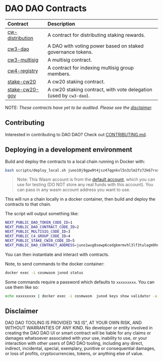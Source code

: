 # DAO DAO Contracts

| Contract                                     | Description                                                        |
| :------------------------------------------- | :------------------------------------------------------------------|
| [cw-distribution](contracts/cw-distribution) | A contract for distributing staking rewards.                       |
| [cw3-dao](contracts/cw3-dao)                 | A DAO with voting power based on staked governance tokens.         |
| [cw3-multisig](contracts/cw3-multisig)       | A multisig contract.                                               |
| [cw4-registry](contracts/cw4-registry)       | A contract for indexing multisig group members.                    |
| [stake-cw20](contracts/stake-cw20)           | A cw20 staking contract.                                           |
| [stake-cw20-gov](contracts/stake-cw20-gov)   | A cw20 staking contract, with vote delegation (used by `cw3-dao`). |

NOTE: _These contracts have yet to be audited. Please see the [disclaimer](#Disclaimer)._

## Contributing

Interested in contributing to DAO DAO? Check out [CONTRIBUTING.md](./CONTRIBUTING.md).

## Deploying in a development environment

Build and deploy the contracts to a local chain running in Docker with:

```sh
bash scripts/deploy_local.sh juno10j9gpw9t4jsz47qgnkvl5n3zlm2fz72k67rxsg
```

> Note: This Wasm account is from the [default account](default-account.txt), which you can use for testing (DO NOT store any real funds with this account). You can pass in any wasm account address you want to use.

This will run a chain locally in a docker container, then build and deploy the contracts to that chain.

The script will output something like:

```sh
NEXT_PUBLIC_DAO_TOKEN_CODE_ID=1
NEXT_PUBLIC_DAO_CONTRACT_CODE_ID=2
NEXT_PUBLIC_MULTISIG_CODE_ID=3
NEXT_PUBLIC_C4_GROUP_CODE_ID=4
NEXT_PUBLIC_STAKE_CW20_CODE_ID=5
NEXT_PUBLIC_DAO_CONTRACT_ADDRESS=juno1wug8sewp6cedgkmrmvhl3lf3tulagm9hnvy8p0rppz9yjw0g4wtqwrw37d
```

You can then instantiate and interact with contracts.

Note, to send commands to the docker container:

```sh
docker exec -i cosmwasm junod status
```

Some commands require a password which defaults to `xxxxxxxxx`. You can use them like so:

```sh
echo xxxxxxxxx | docker exec -i cosmwasm  junod keys show validator -a
```

## Disclaimer

DAO DAO TOOLING IS PROVIDED “AS IS”, AT YOUR OWN RISK, AND WITHOUT WARRANTIES OF ANY KIND. No developer or entity involved in creating the DAO DAO UI or smart contract will be liable for any claims or damages whatsoever associated with your use, inability to use, or your interaction with other users of DAO DAO tooling, including any direct, indirect, incidental, special, exemplary, punitive or consequential damages, or loss of profits, cryptocurrencies, tokens, or anything else of value.
